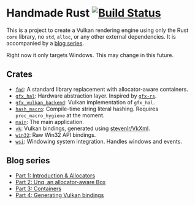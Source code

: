Handmade Rust [![Build Status](https://travis-ci.org/stevenlr/HandmadeRust.svg?branch=master)](https://travis-ci.org/stevenlr/HandmadeRust)
=====================

This is a project to create a Vulkan rendering engine using only the Rust `core` library, no `std`, `alloc`, or any other external dependencies. It is accompanied by a [blog series](http://stevenlr.com).

Right now it only targets Windows. This may change in this future.

Crates
----------------

 - [`fnd`](fnd): A standard library replacement with allocator-aware containers.
 - [`gfx_hal`](gfx/hal): Hardware abstraction layer. Inspired by [`gfx-rs`](https://github.com/gfx-rs/gfx).
 - [`gfx_vulkan_backend`](gfx/vulkan_backend): Vulkan implementation of `gfx_hal`.
 - [`hash_macro`](hash_macro): Compile-time string literal hashing. Requires `proc_macro_hygiene` at the moment.
 - [`main`](main): The main application.
 - [`vk`](vk): Vulkan bindings, generated using [stevenlr/VkXml](https://github.com/stevenlr/VkXml).
 - [`win32`](win32): Raw Win32 API bindings.
 - [`wsi`](wsi): Windowing system integration. Handles windows and events.

Blog series
----------------

 - [Part 1: Introduction & Allocators](http://stevenlr.com/posts/handmade-rust-1-allocators/)
 - [Part 2: Unq, an allocator-aware Box](http://stevenlr.com/posts/handmade-rust-2-unq/)
 - [Part 3: Containers](http://stevenlr.com/posts/handmade-rust-3-containers/)
 - [Part 4: Generating Vulkan bindings](http://stevenlr.com/posts/handmade-rust-4-vulkan-bindings/)
